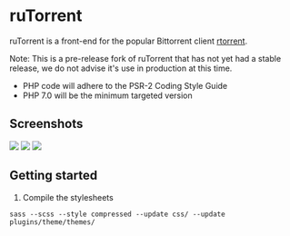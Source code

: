 # ruTorrent

ruTorrent is a front-end for the popular Bittorrent client [rtorrent](http://rakshasa.github.io/rtorrent).

Note: This is a pre-release fork of ruTorrent that has not yet had a stable release, we do not advise it's use in production at this time.

* PHP code will adhere to the PSR-2 Coding Style Guide
* PHP 7.0 will be the minimum targeted version


## Screenshots

[![](https://github.com/Novik/ruTorrent/wiki/images/scr1_small.jpg)](https://github.com/Novik/ruTorrent/wiki/images/scr1_big.jpg)
[![](https://github.com/Novik/ruTorrent/wiki/images/scr2_small.jpg)](https://github.com/Novik/ruTorrent/wiki/images/scr2_big.jpg)
[![](https://github.com/Novik/ruTorrent/wiki/images/scr3_small.jpg)](https://github.com/Novik/ruTorrent/wiki/images/scr3_big.jpg)

## Getting started

1. Compile the stylesheets
```
sass --scss --style compressed --update css/ --update plugins/theme/themes/
```
